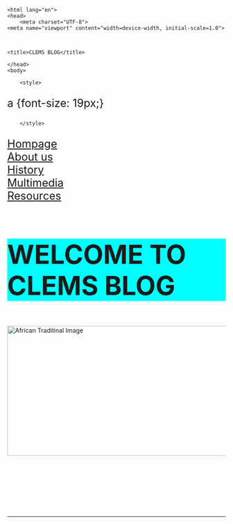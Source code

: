   <!DOCTYPE html>
    <html lang="en">
    <head>
        <meta charset="UTF-8">
    <meta name="viewport" content="width=device-width, initial-scale=1.0">

    
    
    <title>CLEMS BLOG</title>

    </head>
    <body>

        <style>
a {font-size: 19px;}

        </style>



<a href="Hompage.html" >Hompage</a>
<br>
<a href="About us.html" >About us</a>
<br>
<a href="History.html" >History</a>
<br>
<a href="Multimedia.html" >Multimedia</a>
<br>
<a href="Resources.html" >Resources</a>

<style>
p {
    font-size: 25px;
}

h1 {
    font-size: 60px;
    background-color: aqua;
}



</style>

 

<h1>WELCOME TO CLEMS BLOG</h1>

<br>
<img src="https://www.wantedinafrica.com/i/featured/storage/uploads/2020/03/Ghana_Festivals@2x.jpg" style="width: 900px; height: 300px;"      alt="African Traditinal Image">

<br><br><br>
<hr>
    <style>
h2 {
    font-size: 40px;
    background-color: aquamarine;
}



    </style>   
<h2><u>AFRICAN TRADITIONAL RELIGION(ATR)</u></h2>

<p>African Traditional Religion (ATR) represents a rich tapestry of spiritual beliefs and practices rooted in the diverse cultures of the African continent. It is a living tradition that honors the interconnectedness of the divine, humanity, and nature. With its emphasis on community, ancestral veneration, and a deep respect for the environment, ATR has guided millions of people through life’s challenges and celebrations for centuries. Though often misunderstood, it remains a vital expression of African identity and spirituality, offering timeless wisdom and profound insights into the human experience.
</p>



<p>This blog exists to shed light on the beauty, complexity, and relevance of African Traditional Religion in today’s world. Our mission is to educate, inspire, and create a space for dialogue about ATR, breaking stereotypes and promoting appreciation for its cultural significance. Through engaging articles, stories, and multimedia content, we aim to connect with readers who are curious about ATR or deeply rooted in its traditions. Whether you’re here to learn, reflect, or celebrate, we invite you to join us on this journey of discovery and understanding.</p>


    </body>
    </html>
